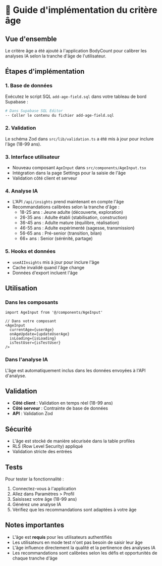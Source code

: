 # 🎯 Guide d'implémentation du critère âge

## Vue d'ensemble

Le critère âge a été ajouté à l'application BodyCount pour calibrer les analyses IA selon la tranche d'âge de l'utilisateur.

## Étapes d'implémentation

### 1. Base de données
Exécutez le script SQL `add-age-field.sql` dans votre tableau de bord Supabase :
```bash
# Dans Supabase SQL Editor
-- Coller le contenu du fichier add-age-field.sql
```

### 2. Validation
Le schéma Zod dans `src/lib/validation.ts` a été mis à jour pour inclure l'âge (18-99 ans).

### 3. Interface utilisateur
- Nouveau composant `AgeInput` dans `src/components/AgeInput.tsx`
- Intégration dans la page Settings pour la saisie de l'âge
- Validation côté client et serveur

### 4. Analyse IA
- L'API `/api/insights` prend maintenant en compte l'âge
- Recommandations calibrées selon la tranche d'âge :
  - 18-25 ans : Jeune adulte (découverte, exploration)
  - 26-35 ans : Adulte établi (stabilisation, construction)
  - 36-45 ans : Adulte mature (équilibre, réalisation)
  - 46-55 ans : Adulte expérimenté (sagesse, transmission)
  - 56-65 ans : Pré-senior (transition, bilan)
  - 66+ ans : Senior (sérénité, partage)

### 5. Hooks et données
- `useAIInsights` mis à jour pour inclure l'âge
- Cache invalidé quand l'âge change
- Données d'export incluent l'âge

## Utilisation

### Dans les composants
```tsx
import AgeInput from '@/components/AgeInput'

// Dans votre composant
<AgeInput
  currentAge={userAge}
  onAgeUpdate={updateUserAge}
  isLoading={isLoading}
  isTestUser={isTestUser}
/>
```

### Dans l'analyse IA
L'âge est automatiquement inclus dans les données envoyées à l'API d'analyse.

## Validation

- **Côté client** : Validation en temps réel (18-99 ans)
- **Côté serveur** : Contrainte de base de données
- **API** : Validation Zod

## Sécurité

- L'âge est stocké de manière sécurisée dans la table profiles
- RLS (Row Level Security) appliqué
- Validation stricte des entrées

## Tests

Pour tester la fonctionnalité :
1. Connectez-vous à l'application
2. Allez dans Paramètres > Profil
3. Saisissez votre âge (18-99 ans)
4. Générez une analyse IA
5. Vérifiez que les recommandations sont adaptées à votre âge

## Notes importantes

- L'âge est **requis** pour les utilisateurs authentifiés
- Les utilisateurs en mode test n'ont pas besoin de saisir leur âge
- L'âge influence directement la qualité et la pertinence des analyses IA
- Les recommandations sont calibrées selon les défis et opportunités de chaque tranche d'âge
